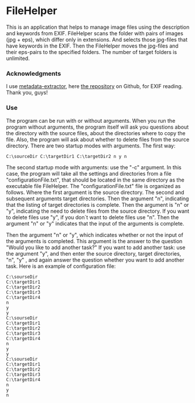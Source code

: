 # FileHelper
This is an application that helps to manage image files using the description and keywords from EXIF. FileHelper scans the folder with pairs of images (jpg + eps), 
which differ only in extensions. And selects those jpg-files that have keywords in the EXIF. Then the 
FileHelper moves the jpg-files and their eps-pairs to the specified folders. The number of target folders is unlimited.

### Acknowledgments

I use <a href="https://drewnoakes.com/code/exif/" target="_blank">metadata-extractor</a>, 
here <a href="https://github.com/drewnoakes/metadata-extractor" target="_blank">the repository</a> on Github, for EXIF reading. Thank you, guys!

### Use
The program can be run with or without arguments. When you run the program without arguments, 
the program itself will ask you questions about the directory with the source files, about the directories where to copy the file. 
Also, the program will ask about whether to delete files from the source directory.
There are two startup modes with arguments. The first way:
```
C:\sourсeDir C:\targetDir1 C:\targetDir2 n y n
```
The second startup mode with arguments: 
use the "-c" argument. In this case, the program will take all the settings and directories from a file "configurationFile.txt",
that should be located in the same directory as the executable file FileHelper.
The "configurationFile.txt" file is organized as follows.
Where the first argument is the source directory. The second and subsequent arguments target directories.
Then the argument "n", indicating that the listing of target directories is complete.
Then the argument is "n" or "y", indicating the need to delete files from the source directory. 
If you want to delete files use "y", if you don`t want to delete files use "n".
Then the argument "n" or "y" indicates that the input of the arguments is complete.

Then the argument "n" or "y", which indicates whether or not the input of the arguments is completed. 
This argument is the answer to the question "Would you like to add another task?" 
If you want to add another task: use the argument "y", and then enter the source directory, target directories, "n", "y" ,
and again answer the question whether you want to add another task. Here is an example of configuration file:
```
C:\sourseDir
C:\targetDir1
C:\targetDir2
C:\targetDir3
C:\targetDir4
n
y
y
C:\sourseDir
C:\targetDir1
C:\targetDir2
C:\targetDir3
C:\targetDir4
n
y
y
C:\sourseDir
C:\targetDir1
C:\targetDir2
C:\targetDir3
C:\targetDir4
n
y
n
```